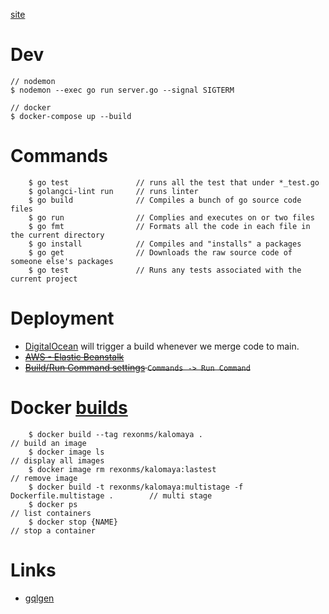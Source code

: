 [site](https://kalomaya-go-9vrl2.ondigitalocean.app/)

# Dev

    // nodemon
    $ nodemon --exec go run server.go --signal SIGTERM

    // docker
    $ docker-compose up --build

# Commands

```
    $ go test               // runs all the test that under *_test.go
    $ golangci-lint run     // runs linter
    $ go build              // Compiles a bunch of go source code files
    $ go run                // Complies and executes on or two files
    $ go fmt                // Formats all the code in each file in the current directory
    $ go install            // Compiles and "installs" a packages
    $ go get                // Downloads the raw source code of someone else's packages
    $ go test               // Runs any tests associated with the current project
```

# Deployment

- [DigitalOcean](https://cloud.digitalocean.com/apps/a84ca4a3-00f1-4d72-b564-ce2ebf32c56b/overview?i=6e90ac) will trigger a build whenever we merge code to main.
- ~~[AWS - Elastic Beanstalk](https://us-east-1.console.aws.amazon.com/elasticbeanstalk/home?region=us-east-1#/gettingStarted)~~
- ~~[Build/Run Command settings](https://cloud.digitalocean.com/apps/a84ca4a3-00f1-4d72-b564-ce2ebf32c56b/settings/kalomaya?i=6e90ac) `Commands -> Run Command`~~

# Docker [builds](https://docs.docker.com/language/golang/build-images/)

```
    $ docker build --tag rexonms/kalomaya .                                         // build an image
    $ docker image ls                                                               // display all images
    $ docker image rm rexonms/kalomaya:lastest                                      // remove image
    $ docker build -t rexonms/kalomaya:multistage -f Dockerfile.multistage .        // multi stage
    $ docker ps                                                                     // list containers
    $ docker stop {NAME}                                                            // stop a container
```

# Links

- [gqlgen](https://gqlgen.com/getting-started/)
